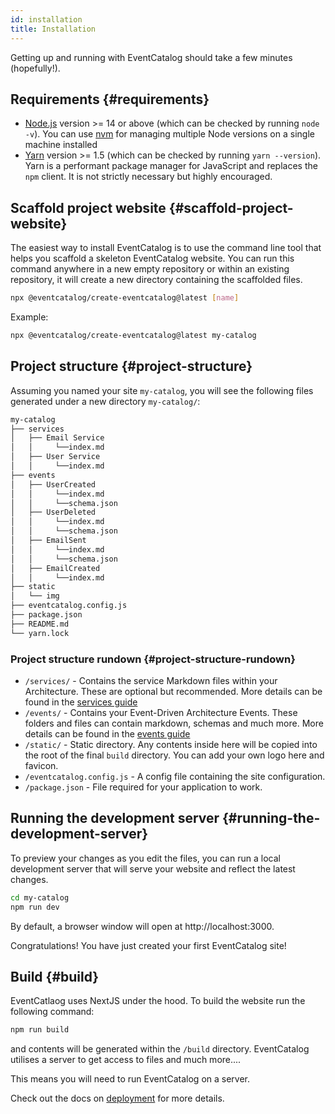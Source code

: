 ```yaml
---
id: installation
title: Installation
---
```


Getting up and running with EventCatalog should take a few minutes (hopefully!).

## Requirements {#requirements}

- [Node.js](https://nodejs.org/en/download/) version >= 14 or above (which can be checked by running `node -v`). You can use [nvm](https://github.com/nvm-sh/nvm) for managing multiple Node versions on a single machine installed
- [Yarn](https://yarnpkg.com/en/) version >= 1.5 (which can be checked by running `yarn --version`). Yarn is a performant package manager for JavaScript and replaces the `npm` client. It is not strictly necessary but highly encouraged.

## Scaffold project website {#scaffold-project-website}

The easiest way to install EventCatalog is to use the command line tool that helps you scaffold a skeleton EventCatalog website. You can run this command anywhere in a new empty repository or within an existing repository, it will create a new directory containing the scaffolded files.

```bash
npx @eventcatalog/create-eventcatalog@latest [name]
```

Example:

```bash
npx @eventcatalog/create-eventcatalog@latest my-catalog
```

## Project structure {#project-structure}

Assuming you named your site `my-catalog`, you will see the following files generated under a new directory `my-catalog/`:

```sh
my-catalog
├── services
│   ├── Email Service
│   │     └──index.md
│   ├── User Service
│   │     └──index.md
├── events
│   ├── UserCreated
│   │     └──index.md
│   │     └──schema.json
│   ├── UserDeleted
│   │     └──index.md
│   │     └──schema.json
│   ├── EmailSent
│   │     └──index.md
│   │     └──schema.json
│   ├── EmailCreated
│   │     └──index.md
├── static
│   └── img
├── eventcatalog.config.js
├── package.json
├── README.md
└── yarn.lock
```

### Project structure rundown {#project-structure-rundown}

- `/services/` - Contains the service Markdown files within your Architecture. These are optional but recommended. More details can be found in the [services guide](/docs/services/introduction)
- `/events/` - Contains your Event-Driven Architecture Events. These folders and files can contain markdown, schemas and much more. More details can be found in the [events guide](/docs/events/introduction)
- `/static/` - Static directory. Any contents inside here will be copied into the root of the final `build` directory. You can add your own logo here and favicon.
- `/eventcatalog.config.js` - A config file containing the site configuration.
- `/package.json` - File required for your application to work.


## Running the development server {#running-the-development-server}

To preview your changes as you edit the files, you can run a local development server that will serve your website and reflect the latest changes.

```bash
cd my-catalog
npm run dev
```

By default, a browser window will open at http://localhost:3000.

Congratulations! You have just created your first EventCatalog site!

## Build {#build}

EventCatlaog uses NextJS under the hood. To build the website run the following command:

```bash
npm run build
```

and contents will be generated within the `/build` directory. EventCatalog utilises a server to get access to files and much more....

This means you will need to run EventCatalog on a server.

Check out the docs on [deployment](/docs/guides/deployment) for more details.
